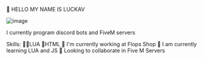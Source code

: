 🚀 HELLO MY NAME IS LUCKAV


![image](https://user-images.githubusercontent.com/114092024/191545896-62207144-ba86-4d01-881c-6c38937b584a.png)

I currently program discord bots and FiveM servers

Skills: 👨‍💻LUA 📱HTML
🌟 I'm currently working at Flops Shop
🌟 I am currently learning LUA and JS
🌟 Looking to collaborate in Five M Servers
